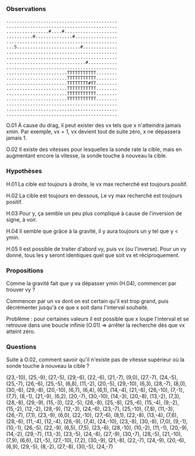 ### Observations

```
..........................................
..........................................
................#....#....................
..........#..............#................
..........................................
...S........................#.............
..........................................
..........................................
..............................#...........
..........................................
.......................TTTTTTTTTTT........
.......................TTTTTTTTTTT........
.......................TTTTTTTT#TT........
.......................TTTTTTTTTTT........
.......................TTTTTTTTTTT........
.......................TTTTTTTTTTT........
..........................................
..........................................
..........................................
```

O.01 À cause du drag, il peut exister des vx tels que x n'atteindra jamais
xmin. Par exemple, vx = 1, vx devient tout de suite zéro, x ne dépassera jamais
1.

O.02 Il existe des vitesses pour lesquelles la sonde rate la cible, mais en
augmentant encore la vitesse, la sonde touche à nouveau la cible.

### Hypothèses

H.01 La cible est toujours à droite, le vx max recherché est toujours positif.

H.02 La cible est toujours en dessous, Le vy max recherché est toujours positif.

H.03 Pour y, ça semble un peu plus compliqué à cause de l'inversion de signe, à voir.

H.04 Il semble que grâce à la gravité, il y aura toujours un y tel que y < ymin.

H.05 Il est possible de traiter d'abord vy, puis vx (ou l'inverse). Pour un vy
donné, tous les y seront identiques quel que soit vx et réciproquement.

### Propositions

Comme la gravité fait que y va dépasser ymin (H.04), commencer par trouver vy ?

Commencer par un vx dont on est certain qu'il est trop grand, puis décrémenter
jusqu'à ce que x soit dans l'interval souhaité.

Problème : pour certaines valeurs il est possible que x loupe l'interval et se
retrouve dans une boucle infinie (O.01) => arrêter la recherche dès que vx
atteint zéro.

### Questions

Suite à O.02, comment savoir qu'il n'existe pas de vitesse supérieur où la
sonde touche à nouveau la cible ?


(23,-10), (25,-9), (27,-5), (29,-6), (22,-6), (21,-7), (9,0), (27,-7), (24,-5),
(25,-7), (26,-6), (25,-5), (6,8), (11,-2), (20,-5), (29,-10), (6,3), (28,-7),
(8,0), (30,-6), (29,-8), (20,-10), (6,7), (6,4), (6,1), (14,-4), (21,-6),
(26,-10), (7,-1), (7,7), (8,-1), (21,-9), (6,2), (20,-7), (30,-10), (14,-3),
(20,-8), (13,-2), (7,3), (28,-8), (29,-9), (15,-3), (22,-5), (26,-8), (25,-8),
(25,-6), (15,-4), (9,-2), (15,-2), (12,-2), (28,-9), (12,-3), (24,-6), (23,-7),
(25,-10), (7,8), (11,-3), (26,-7), (7,1), (23,-9), (6,0), (22,-10), (27,-6),
(8,1), (22,-8), (13,-4), (7,6), (28,-6), (11,-4), (12,-4), (26,-9), (7,4),
(24,-10), (23,-8), (30,-8), (7,0), (9,-1), (10,-1), (26,-5), (22,-9), (6,5),
(7,5), (23,-6), (28,-10), (10,-2), (11,-1), (20,-9), (14,-2), (29,-7), (13,-3),
(23,-5), (24,-8), (27,-9), (30,-7), (28,-5), (21,-10), (7,9), (6,6), (21,-5),
(27,-10), (7,2), (30,-9), (21,-8), (22,-7), (24,-9), (20,-6), (6,9), (29,-5),
(8,-2), (27,-8), (30,-5), (24,-7)

